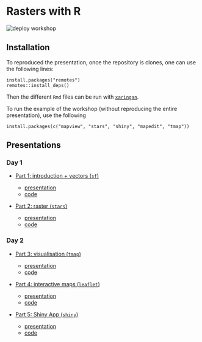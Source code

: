 # Rasters with R

![deploy workshop](https://github.com/inSilecoInc/workshop_R_template/workflows/deploy%20workshop/badge.svg)



## Installation 

To reproduced the presentation, once the repository is clones, one can use the following lines:


```{R}
install.packages("remotes")
remotes::install_deps()
```

Then the different `Rmd` files can be run with [`xaringan`](https://cran.r-project.org/web/packages/xaringan/index.html). 

To run the example of the workshop (without reproducing the entire presentation), 
use the following 


```{R}
install.packages(c("mapview", "stars", "shiny", "mapedit", "tmap"))
```

## Presentations

### Day 1

* [Part 1: introduction + vectors (`sf`)](https://insilecoinc.github.io/wksh_raster_CWS/_part1.html) 
  - [presentation](https://insilecoinc.github.io/wksh_raster_CWS/_part1.html) 
  - [code](https://insilecoinc.github.io/wksh_raster_CWS/scripts/_part1.R)

* [Part 2: raster (`stars`)](https://insilecoinc.github.io/wksh_raster_CWS/_part2.html)
  - [presentation](https://insilecoinc.github.io/wksh_raster_CWS/_part2.html) 
  - [code](https://insilecoinc.github.io/wksh_raster_CWS/scripts/_part2.R)



### Day 2

* [Part 3: visualisation (`tmap`)](https://insilecoinc.github.io/wksh_raster_CWS/_part3.html)
  - [presentation](https://insilecoinc.github.io/wksh_raster_CWS/_part3.html) 
  - [code](https://insilecoinc.github.io/wksh_raster_CWS/scripts/_part3.R)

* [Part 4: interactive maps (`leaflet`)](https://insilecoinc.github.io/wksh_raster_CWS/_part4.html)
  - [presentation](https://insilecoinc.github.io/wksh_raster_CWS/_part4.html) 
  - [code](https://insilecoinc.github.io/wksh_raster_CWS/scripts/_part4.R)

* [Part 5: Shiny App (`shiny`)](https://insilecoinc.github.io/wksh_raster_CWS/_part5.html)
  - [presentation](https://insilecoinc.github.io/wksh_raster_CWS/_part5.html) 
  - [code](https://insilecoinc.github.io/wksh_raster_CWS/scripts/_part5.R)
